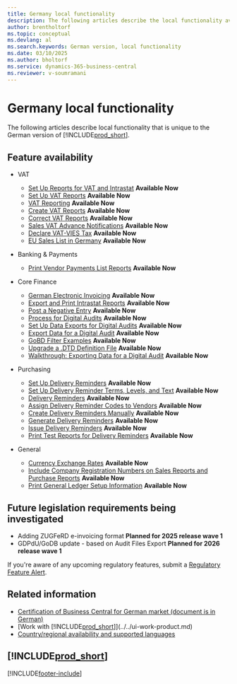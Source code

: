 ```yaml
---
title: Germany local functionality
description: The following articles describe the local functionality available in the German version of Business Central.
author: brentholtorf
ms.topic: conceptual
ms.devlang: al
ms.search.keywords: German version, local functionality
ms.date: 03/10/2025
ms.author: bholtorf
ms.service: dynamics-365-business-central
ms.reviewer: v-soumramani
---
```


# Germany local functionality

The following articles describe local functionality that is unique to the German version of [!INCLUDE[prod_short](../../includes/prod_short.md)].  

## Feature availability

- VAT
  - [Set Up Reports for VAT and Intrastat](how-to-set-up-reports-for-vat-and-intrastat.md) **Available Now**
  - [Set Up VAT Reports](how-to-set-up-vat-reports.md) **Available Now**
  - [VAT Reporting](vat-reporting.md) **Available Now**
  - [Create VAT Reports](how-to-create-vat-reports.md) **Available Now**
  - [Correct VAT Reports](how-to-correct-vat-reports.md) **Available Now**
  - [Sales VAT Advance Notifications](how-to-set-up-and-export-sales-vat-advance-notifications.md) **Available Now**
  - [Declare VAT-VIES Tax](how-to-declare-vat-vies-tax.md) **Available Now**
  - [EU Sales List in Germany](eu-sales-list-in-germany.md) **Available Now**

- Banking & Payments
  - [Print Vendor Payments List Reports](how-to-print-vendor-payments-list-reports.md) **Available Now**

- Core Finance
  - [German Electronic Invoicing](germany-einvoicing.md) **Available Now**
  - [Export and Print Intrastat Reports](how-to-export-and-print-intrastat-reports.md) **Available Now**
  - [Post a Negative Entry](how-to-post-a-negative-entry.md) **Available Now**
  - [Process for Digital Audits](process-for-digital-audits.md) **Available Now**
  - [Set Up Data Exports for Digital Audits](how-to-set-up-data-exports-for-digital-audits.md) **Available Now**
  - [Export Data for a Digital Audit](how-to-export-data-for-a-digital-audit.md) **Available Now**
  - [GoBD Filter Examples](gdpdu-filter-examples.md) **Available Now**
  - [Upgrade a .DTD Definition File](how-to-upgrade-a-.dtd-definition-file.md) **Available Now**
  - [Walkthrough: Exporting Data for a Digital Audit](walkthrough-exporting-data-for-a-digital-audit.md) **Available Now**

- Purchasing
  - [Set Up Delivery Reminders](how-to-set-up-delivery-reminders.md) **Available Now**
  - [Set Up Delivery Reminder Terms, Levels, and Text](how-to-set-up-delivery-reminder-terms-levels-and-text.md) **Available Now**
  - [Delivery Reminders](delivery-reminders.md) **Available Now**
  - [Assign Delivery Reminder Codes to Vendors](how-to-assign-delivery-reminder-codes-to-vendors.md) **Available Now**
  - [Create Delivery Reminders Manually](how-to-create-delivery-reminders-manually.md) **Available Now**
  - [Generate Delivery Reminders](how-to-generate-delivery-reminders.md) **Available Now**
  - [Issue Delivery Reminders](how-to-issue-delivery-reminders.md) **Available Now**
  - [Print Test Reports for Delivery Reminders](how-to-print-test-reports-for-delivery-reminders.md) **Available Now**

- General
  - [Currency Exchange Rates](currency-exchange-rates.md) **Available Now**
  - [Include Company Registration Numbers on Sales Reports and Purchase Reports](how-to-include-company-registration-numbers-on-sales-reports-and-purchase-reports.md) **Available Now**
  - [Print General Ledger Setup Information](how-to-print-general-ledger-setup-information.md) **Available Now**

## Future legislation requirements being investigated

- Adding ZUGFeRD e-invoicing format **Planned for 2025 release wave 1**
- GDPdU/GoDB update - based on Audit Files Export **Planned for 2026 release wave 1**

If you're aware of any upcoming regulatory features, submit a [Regulatory Feature Alert](https://forms.office.com/pages/responsepage.aspx?id=v4j5cvGGr0GRqy180BHbRwkeauYiJKZOpJ0CtKuVmJlURURaMlQ4Rk05UFY4NkVEOTA0MUU5WThXSC4u).

## Related information

- [Certification of Business Central for German market (document is in German)](https://swb.bdo.de/certificate/MS_D365BC_PS_880_DE_2018)
- [Work with [!INCLUDE[prod_short](../../includes/prod_short.md)]](../../ui-work-product.md)    
- [Country/regional availability and supported languages](/dynamics365/business-central/dev-itpro/compliance/apptest-countries-and-translations)

## [!INCLUDE[prod_short](../../includes/free_trial_md.md)]  

[!INCLUDE[footer-include](../../includes/footer-banner.md)]
